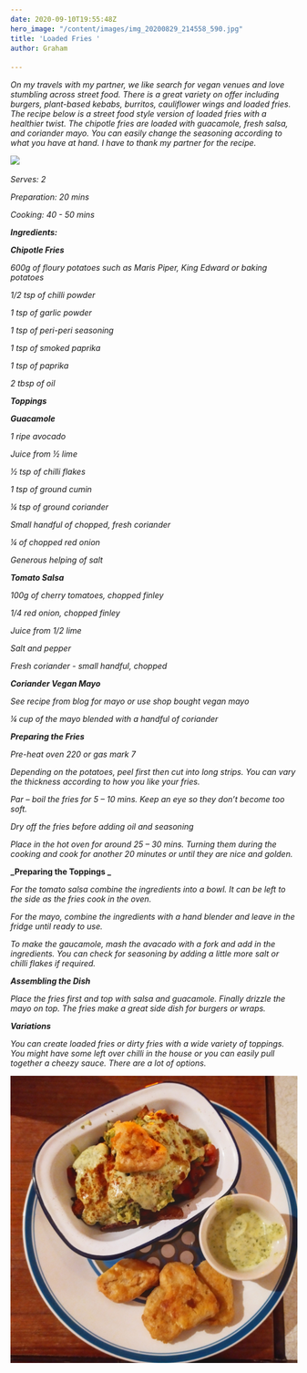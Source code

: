 ```yaml
---
date: 2020-09-10T19:55:48Z
hero_image: "/content/images/img_20200829_214558_590.jpg"
title: 'Loaded Fries '
author: Graham

---
```

_On my travels with my partner, we like search for vegan venues and love stumbling across street food. There is a great variety on offer including burgers, plant-based kebabs, burritos, cauliflower wings and loaded fries. The recipe below is a street food style version of loaded fries with a healthier twist. The chipotle fries are loaded with guacamole, fresh salsa, and coriander mayo. You can easily change the seasoning according to what you have at hand. I have to thank my partner for the recipe._

![](/content/images/img_20200829_213321.jpg)

_Serves: 2_

_Preparation: 20 mins_

_Cooking: 40 - 50 mins_

**_Ingredients:_**

**_Chipotle Fries_**

_600g of floury potatoes such as Maris Piper, King Edward or baking potatoes_

_1/2 tsp of chilli powder_

_1 tsp of garlic powder_

_1 tsp of peri-peri seasoning_

_1 tsp of smoked paprika_

_1 tsp of paprika_

_2 tbsp of oil_

**_Toppings_**

**_Guacamole_**

_1 ripe avocado_

_Juice from ½ lime_

_½ tsp of chilli flakes_

_1 tsp of ground cumin_

_¼ tsp of ground coriander_

_Small handful of chopped, fresh coriander_

_¼ of chopped red onion_

_Generous helping of salt_

**_Tomato Salsa_**

_100g of cherry tomatoes, chopped finley_

_1/4 red onion, chopped finley_

_Juice from 1/2 lime_

_Salt and pepper_

_Fresh coriander -  small handful, chopped_

**_Coriander Vegan Mayo_**

_See recipe from blog for mayo or use shop bought vegan mayo_

_¼ cup of the mayo blended with a handful of coriander_

**_Preparing the Fries_**

_Pre-heat oven 220 or gas mark 7_

_Depending on the potatoes, peel first then cut into long strips. You can vary the thickness according to how you like your fries._

_Par – boil the fries for 5 – 10 mins. Keep an eye so they don’t become too soft._

_Dry off the fries before adding oil and seasoning_

_Place in the hot oven for around 25 – 30 mins. Turning them during the cooking and cook for another 20 minutes or until they are nice and golden._

**_Preparing the Toppings _**

_For the tomato salsa combine the ingredients into a bowl. It can be left to the side as the fries cook in the oven._ 

_For the mayo, combine the ingredients with a hand blender and leave in the fridge until ready to use._ 

_To make the gaucamole, mash the avacado with a fork and add in the ingredients. You can check for seasoning by adding a little more salt or chilli flakes if required._ 

**_Assembling the Dish_**

_Place the fries first and top with salsa and guacamole. Finally drizzle the mayo on top. The fries make a great side dish for burgers or wraps._

**_Variations_**

_You can create loaded fries or dirty fries with a wide variety of toppings. You might have some left over chilli in the house or you can easily pull together a cheezy sauce. There are a lot of options._

![](/content/images/img_20200829_214558_590.jpg)